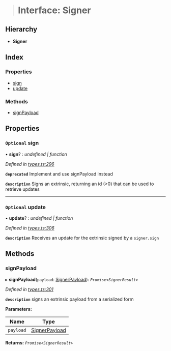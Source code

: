 > # Interface: Signer

## Hierarchy

* **Signer**

## Index

### Properties

* [sign](_types_.signer.md#optional-sign)
* [update](_types_.signer.md#optional-update)

### Methods

* [signPayload](_types_.signer.md#signpayload)

## Properties

### `Optional` sign

• **sign**? : *undefined | function*

*Defined in [types.ts:296](https://github.com/polkadot-js/api/blob/50a2314/packages/api/src/types.ts#L296)*

**`deprecated`** Implement and use signPayload instead

**`description`** Signs an extrinsic, returning an id (>0) that can be used to retrieve updates

___

### `Optional` update

• **update**? : *undefined | function*

*Defined in [types.ts:306](https://github.com/polkadot-js/api/blob/50a2314/packages/api/src/types.ts#L306)*

**`description`** Receives an update for the extrinsic signed by a `signer.sign`

## Methods

###  signPayload

▸ **signPayload**(`payload`: [SignerPayload](_types_.signerpayload.md)): *`Promise<SignerResult>`*

*Defined in [types.ts:301](https://github.com/polkadot-js/api/blob/50a2314/packages/api/src/types.ts#L301)*

**`description`** signs an extrinsic payload from a serialized form

**Parameters:**

Name | Type |
------ | ------ |
`payload` | [SignerPayload](_types_.signerpayload.md) |

**Returns:** *`Promise<SignerResult>`*
